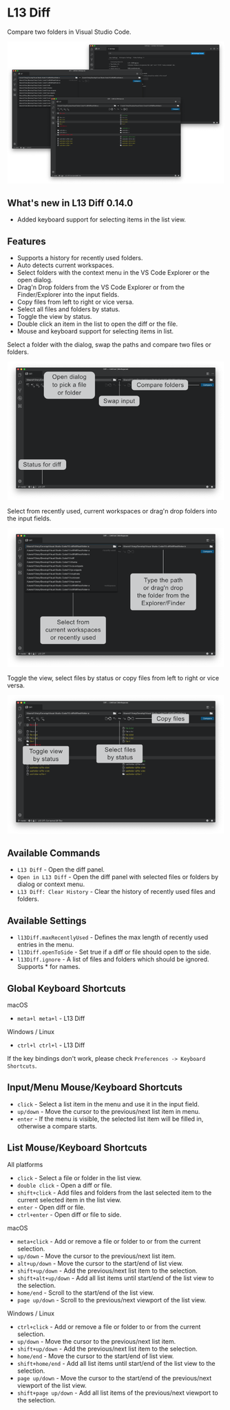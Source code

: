 # L13 Diff

Compare two folders in Visual Studio Code.

![L13 Diff](images/preview.png)

## What's new in L13 Diff 0.14.0

* Added keyboard support for selecting items in the list view.

## Features

* Supports a history for recently used folders.
* Auto detects current workspaces.
* Select folders with the context menu in the VS Code Explorer or the open dialog.
* Drag'n Drop folders from the VS Code Explorer or from the Finder/Explorer into the input fields.
* Copy files from left to right or vi­ce ver­sa.
* Select all files and folders by status.
* Toggle the view by status.
* Double click an item in the list to open the diff or the file.
* Mouse and keyboard support for selecting items in list.

Select a folder with the dialog, swap the paths and compare two files or folders.

![L13 Diff Basics](images/preview-start.png)

Select from recently used, current workspaces or drag'n drop folders into the input fields.

![L13 Diff Menu](images/preview-menu.png)

Toggle the view, select files by status or copy files from left to right or vice versa.

![L13 Diff List](images/preview-diff.png)

## Available Commands

* `L13 Diff` - Open the diff panel.
* `Open in L13 Diff` - Open the diff panel with selected files or folders by dialog or context menu.
* `L13 Diff: Clear History` - Clear the history of recently used files and folders.

## Available Settings

* `l13Diff.maxRecentlyUsed` - Defines the max length of recently used entries in the menu.
* `l13Diff.openToSide` - Set true if a diff or file should open to the side.
* `l13Diff.ignore` - A list of files and folders which should be ignored. Supports * for names.

## Global Keyboard Shortcuts

macOS

* `meta+l meta+l` - L13 Diff

Windows / Linux

* `ctrl+l ctrl+l` - L13 Diff

If the key bindings don't work, please check `Preferences -> Keyboard Shortcuts`.

## Input/Menu Mouse/Keyboard Shortcuts

* `click` - Select a list item in the menu and use it in the input field.
* `up/down` - Move the cursor to the previous/next list item in menu.
* `enter` - If the menu is visible, the selected list item will be filled in, otherwise a compare starts.

## List Mouse/Keyboard Shortcuts

All platforms

* `click` - Select a file or folder in the list view.
* `double click` - Open a diff or file.
* `shift+click` - Add files and folders from the last selected item to the current selected item in the list view.
* `enter` - Open diff or file.
* `ctrl+enter` - Open diff or file to side.

macOS

* `meta+click` - Add or remove a file or folder to or from the current selection.
* `up/down` - Move the cursor to the previous/next list item.
* `alt+up/down` - Move the cursor to the start/end of list view.
* `shift+up/down` - Add the previous/next list item to the selection.
* `shift+alt+up/down` - Add all list items until start/end of the list view to the selection.
* `home/end` - Scroll to the start/end of the list view.
* `page up/down` - Scroll to the previous/next viewport of the list view.

Windows / Linux

* `ctrl+click` - Add or remove a file or folder to or from the current selection.
* `up/down` - Move the cursor to the previous/next list item.
* `shift+up/down` - Add the previous/next list item to the selection.
* `home/end` - Move the cursor to the start/end of list view.
* `shift+home/end` - Add all list items until start/end of the list view to the selection.
* `page up/down` - Move the cursor to the start/end of the previous/next viewport of the list view.
* `shift+page up/down` - Add all list items of the previous/next viewport to the selection.